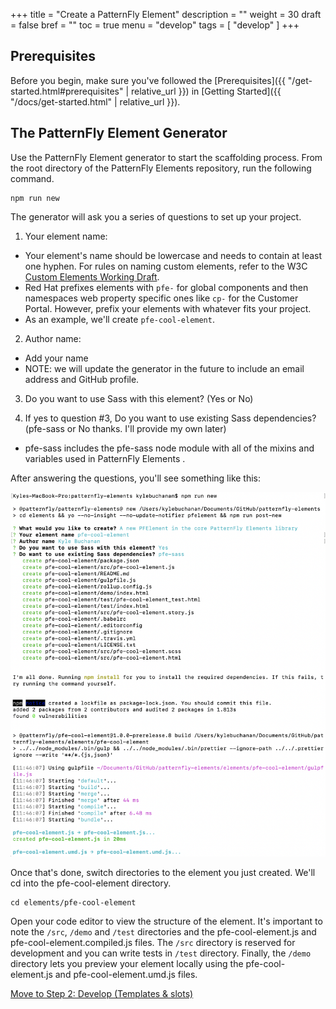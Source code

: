 +++
title = "Create a PatternFly Element"
description = ""
weight = 30
draft = false
bref = ""
toc = true
menu = "develop"
tags = [ "develop" ]
+++

<!-- # Step 1: Scaffold an Element -->

## Prerequisites

Before you begin, make sure you've followed the [Prerequisites]({{ "/get-started.html#prerequisites" | relative_url }}) in [Getting Started]({{ "/docs/get-started.html" | relative_url }}).

## The PatternFly Element Generator

Use the PatternFly Element generator to start the scaffolding process. From the root directory of the PatternFly Elements  repository, run the following command.

```
npm run new
```

The generator will ask you a series of questions to set up your project.

1.  Your element name:
  - Your element's name should be lowercase and needs to contain at least one hyphen. For rules on naming custom elements, refer to the W3C [Custom Elements Working Draft](https://www.w3.org/TR/custom-elements/#valid-custom-element-name).
  - Red Hat prefixes elements with `pfe-` for global components and then namespaces web property specific ones like `cp-` for the Customer Portal. However, prefix your elements with whatever fits your project.
  - As an example, we'll create `pfe-cool-element`.
  
2.  Author name:
  - Add your name
  - NOTE: we will update the generator in the future to include an email address and GitHub profile.

3.  Do you want to use Sass with this element? (Yes or No)

4.  If yes to question #3, Do you want to use existing Sass dependencies? (pfe-sass or No thanks. I'll provide my own later)
  - pfe-sass includes the pfe-sass node module with all of the mixins and variables used in PatternFly Elements .

After answering the questions, you'll see something like this:

![npm run new command](/npm-run-new.png)

Once that's done, switch directories to the element you just created. We'll cd into the pfe-cool-element directory.

```
cd elements/pfe-cool-element
```

Open your code editor to view the structure of the element. It's important to note the `/src`, `/demo` and `/test` directories and the pfe-cool-element.js and pfe-cool-element.compiled.js files. The `/src` directory is reserved for development and you can write tests in `/test` directory. Finally, the `/demo` directory lets you preview your element locally using the pfe-cool-element.js and pfe-cool-element.umd.js files.

[Move to Step 2: Develop (Templates & slots)](../templates/)
